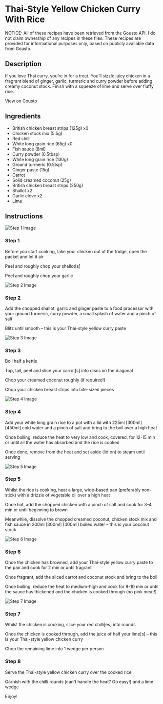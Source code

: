 # Thai-Style Yellow Chicken Curry With Rice

NOTICE: All of these recipes have been retrieved from the Gousto API. I do not claim ownership of any recipes in these files. These recipes are provided for informational purposes only, based on publicly available data from Gousto.

## Description

If you love Thai curry, you’re in for a treat. You’ll sizzle juicy chicken in a fragrant blend of ginger, garlic, turmeric and curry powder before adding creamy coconut stock. Finish with a squeeze of lime and serve over fluffy rice.

[View on Gousto](https://www.gousto.co.uk/recipes/cookbook/thai-style-yellow-chicken-curry-with-rice)

## Ingredients

- British chicken breast strips (125g) x0
- Chicken stock mix (5.5g)
- Red chilli
- White long grain rice (65g) x0
- Fish sauce (8ml)
- Curry powder (0.5tbsp)
- White long grain rice (130g)
- Ground turmeric (0.5tsp)
- Ginger paste (15g)
- Carrot
- Solid creamed coconut (25g)
- British chicken breast strips (250g)
- Shallot x2
- Garlic clove x2
- Lime

## Instructions

![Step 1 Image](https://production-media.gousto.co.uk/cms/recipe-step-image/step-1-1686642080125-x200.jpg)

### Step 1

Before you start cooking, take your chicken out of the fridge, open the packet and let it air

Peel and roughly chop your shallot[s]

Peel and roughly chop your garlic

![Step 2 Image](https://production-media.gousto.co.uk/cms/recipe-step-image/step-2-1686642087772-x200.jpg)

### Step 2

Add the chopped shallot, garlic and ginger paste to a food processor with your ground turmeric, curry powder, a small splash of water and a pinch of salt

Blitz until smooth – this is your Thai-style yellow curry paste

![Step 3 Image](https://production-media.gousto.co.uk/cms/recipe-step-image/step-3-1686642096118-x200.jpg)

### Step 3

Boil half a kettle

Top, tail, peel and slice your carrot[s] into discs on the diagonal

Chop your creamed coconut roughly (if required!)

Chop your chicken breast strips into bite-sized pieces

![Step 4 Image](https://production-media.gousto.co.uk/cms/recipe-step-image/step-4-1686642101795-x200.jpg)

### Step 4

Add your white long grain rice to a pot with a lid with 225ml <span class="text-purple">[300ml]</span> <span class="text-danger">[450ml]</span> cold water and a pinch of salt and bring to the boil over a high heat

Once boiling, reduce the heat to very low and cook, covered, for 12-15 min or until all the water has absorbed and the rice is cooked

Once done, remove from the heat and set aside (lid on) to steam until serving

![Step 5 Image](https://production-media.gousto.co.uk/cms/recipe-step-image/step-5-1686642109247-x200.jpg)

### Step 5

Whilst the rice is cooking, heat a large, wide-based pan (preferably non-stick) with a drizzle of vegetable oil over a high heat

Once hot, add the chopped chicken with a pinch of salt and cook for 3-4 min or until beginning to brown

Meanwhile, dissolve the chopped creamed coconut, chicken stock mix and fish sauce in 200ml <span class="text-purple">[300ml]</span> <span class="text-danger">[400ml] </span>boiled water – this is your coconut stock

![Step 6 Image](https://production-media.gousto.co.uk/cms/recipe-step-image/step-6-1686642113809-x200.jpg)

### Step 6

Once the chicken has browned, add your Thai-style yellow curry paste to the pan and cook for 2 min or until fragrant

Once fragrant, add the sliced carrot and coconut stock and bring to the boil

Once boiling, reduce the heat to medium-high and cook for 8-10 min or until the sauce has thickened and the chicken is cooked through (no pink meat!)

![Step 7 Image](https://production-media.gousto.co.uk/cms/recipe-step-image/step-7-1686642118288-x200.jpg)

### Step 7

Whilst the chicken is cooking, slice your red chilli[es] into rounds

Once the chicken is cooked through, add the juice of half your lime[s] – this is your Thai-style yellow chicken curry

Chop the remaining lime into 1 wedge per person

### Step 8

Serve the Thai-style yellow chicken curry over the cooked rice

Garnish with the chilli rounds (can't handle the heat? Go easy!) and a lime wedge

Enjoy!

